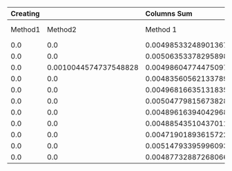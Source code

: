 | Creating |                       | Columns Sum           |          | Rows Sum              |          |
| :------- | :-------------------- | :-------------------- | :------- | :-------------------- | :------- |
| Method1  | Method2               | Method 1              | Method 2 | Method 1              | Method 2 |
| 0.0      | 0.0                   | 0.004985332489013672  | 0.0      | 0.004956483840942383  | 0.0      |
| 0.0      | 0.0                   | 0.005063533782958984  | 0.0      | 0.0059850215911865234 | 0.0      |
| 0.0      | 0.0010044574737548828 | 0.0049860477447509766 | 0.0      | 0.005985736846923828  | 0.0      |
| 0.0      | 0.0                   | 0.004835605621337891  | 0.0      | 0.0049896240234375    | 0.0      |
| 0.0      | 0.0                   | 0.004968166351318359  | 0.0      | 0.004988431930541992  | 0.0      |
| 0.0      | 0.0                   | 0.005047798156738281  | 0.0      | 0.004925966262817383  | 0.0      |
| 0.0      | 0.0                   | 0.0048961639404296875 | 0.0      | 0.005012989044189453  | 0.0      |
| 0.0      | 0.0                   | 0.004885435104370117  | 0.0      | 0.006983757019042969  | 0.0      |
| 0.0      | 0.0                   | 0.0047190189361572266 | 0.0      | 0.004955768585205078  | 0.0      |
| 0.0      | 0.0                   | 0.0051479339599609375 | 0.0      | 0.005947589874267578  | 0.0      |
| 0.0      | 0.0                   | 0.004877328872680664  | 0.0      | 0.004988908767700195  | 0.0      |
